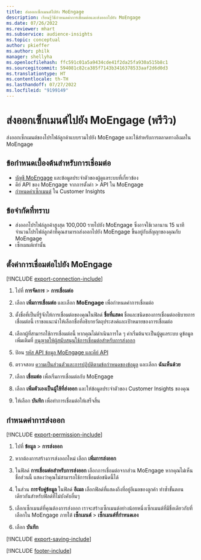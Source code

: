 ```yaml
---
title: ส่งออกเซ็กเมนต์ไปยัง MoEngage
description: เรียนรู้วิธีกำหนดค่าการเชื่อมต่อและส่งออกไปยัง MoEngage
ms.date: 07/26/2022
ms.reviewer: mhart
ms.subservice: audience-insights
ms.topic: conceptual
author: pkieffer
ms.author: philk
manager: shellyha
ms.openlocfilehash: ffc591c01a5a9434cde41f2da25fa930a515b8c1
ms.sourcegitcommit: 594081c82ca385f7143b3416378533aaf2d6d0d3
ms.translationtype: HT
ms.contentlocale: th-TH
ms.lasthandoff: 07/27/2022
ms.locfileid: "9199149"
---
```

# <a name="export-segments-to-moengage-preview"></a>ส่งออกเซ็กเมนต์ไปยัง MoEngage (พรีวิว)

ส่งออกเซ็กเมนต์ของโปรไฟล์ลูกค้าแบบรวมไปยัง MoEngage และใช้สำหรับการตลาดทางอีเมลใน MoEngage

## <a name="prerequisites-for-a-connection"></a>ข้อกำหนดเบื้องต้นสำหรับการเชื่อมต่อ

- [บัญชี MoEngage](https://www.moengage.com/) และข้อมูลประจำตัวของผู้ดูแลระบบที่เกี่ยวข้อง
- คีย์ API ของ MoEngage จากการตั้งค่า > API ใน MoEngage
- [กำหนดค่าเซ็กเมนต์](segments.md) ใน Customer Insights

## <a name="known-limitations"></a>ข้อจำกัดที่ทราบ

- ส่งออกโปรไฟล์ลูกค้าสูงสุด 100,000 รายไปยัง MoEngage ซึ่งอาจใช้เวลานาน 15 นาที จำนวนโปรไฟล์ลูกค้าที่คุณสามารถส่งออกไปยัง MoEngage ขึ้นอยู่กับสัญญาของคุณกับ MoEngage
- เซ็กเมนต์เท่านั้น

## <a name="set-up-connection-to-moengage"></a>ตั้งค่าการเชื่อมต่อไปยัง MoEngage

[!INCLUDE [export-connection-include](includes/export-connection-admn.md)]

1. ไปที่ **การจัดการ** > **การเชื่อมต่อ**

1. เลือก **เพิ่มการเชื่อมต่อ** และเลือก **MoEngage** เพื่อกำหนดค่าการเชื่อมต่อ

1. ตั้งชื่อที่เป็นที่รู้จักให้การเชื่อมต่อของคุณในฟิลด์ **ชื่อที่แสดง** ชื่อและชนิดของการเชื่อมต่ออธิบายการเชื่อมต่อนี้ เราขอแนะนำให้เลือกชื่อที่อธิบายวัตถุประสงค์และเป้าหมายของการเชื่อมต่อ

1. เลือกผู้ที่สามารถใช้การเชื่อมต่อนี้ หากคุณไม่ดำเนินการใด ๆ ค่าเริ่มต้นจะเป็นผู้ดูแลระบบ ดูข้อมูลเพิ่มเติมที่ [อนุญาตให้ผู้สนับสนุนใช้การเชื่อมต่อสำหรับการส่งออก](connections.md#allow-contributors-to-use-a-connection-for-exports)

1. ป้อน [รหัส API ข้อมูล MoEngage และคีย์ API](https://developers.moengage.com/hc/articles/4404674776724-Overview#:~:text=Navigate%20to%20Settings%20%3E%20APIs%20%3E%20DATA,ID%20Password%20%2D%20DATA%20API%20KEY)

1. ตรวจสอบ [ความเป็นส่วนตัวและการปฏิบัติตามข้อกำหนดของข้อมูล](connections.md#data-privacy-and-compliance) และเลือก **ฉันเห็นด้วย**

1. เลือก **เชื่อมต่อ** เพื่อเริ่มการเชื่อมต่อกับ MoEngage

1. เลือก **เพิ่มตัวเองเป็นผู้ใช้ที่ส่งออก** และให้ข้อมูลประจำตัวของ Customer Insights ของคุณ

1. ให้เลือก **บันทึก** เพื่อทำการเชื่อมต่อให้เสร็จสิ้น

## <a name="configure-an-export"></a>กำหนดค่าการส่งออก

[!INCLUDE [export-permission-include](includes/export-permission.md)]

1. ไปที่ **ข้อมูล** > **การส่งออก**

1. หากต้องการสร้างการส่งออกใหม่ เลือก **เพิ่มการส่งออก**

1. ในฟิลด์ **การเชื่อมต่อสำหรับการส่งออก** เลือกการเชื่อมต่อจากส่วน MoEngage หากคุณไม่เห็นชื่อส่วนนี้ แสดงว่าคุณไม่สามารถใช้การเชื่อมต่อชนิดนี้ได้

1. ในส่วน **การจับคู่ข้อมูล** ในฟิลด์ **อีเมล** เลือกฟิลด์ที่แสดงถึงที่อยู่อีเมลของลูกค้า ทำซ้ำขั้นตอนเดียวกันสำหรับฟิลด์ที่ไม่บังคับอื่นๆ

1. เลือกเซ็กเมนต์ที่คุณต้องการส่งออก เราจะสร้างเซ็กเมนต์อย่างน้อยหนึ่งเซ็กเมนต์ที่มีชื่อเดียวกับที่เลือกใน MoEngage ภายใต้ **เซ็กเมนต์** > **เซ็กเมนต์ที่กำหนดเอง**

1. เลือก **บันทึก**

[!INCLUDE [export-saving-include](includes/export-saving.md)]

[!INCLUDE [footer-include](includes/footer-banner.md)]

